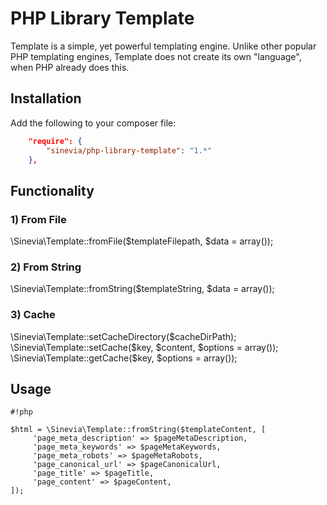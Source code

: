 # PHP Library Template

Template is a simple, yet powerful templating engine. Unlike other popular PHP templating engines, Template does not create its own "language", when PHP already does this.

## Installation ##

Add the following to your composer file:

```json
    "require": {
        "sinevia/php-library-template": "1.*"
    },
```

## Functionality ##

### 1) From File ###
\Sinevia\Template::fromFile($templateFilepath, $data = array());

### 2) From String ###
\Sinevia\Template::fromString($templateString, $data = array());

### 3) Cache ###
\Sinevia\Template::setCacheDirectory($cacheDirPath);
\Sinevia\Template::setCache($key, $content, $options = array());
\Sinevia\Template::getCache($key, $options = array());

## Usage ##

```
#!php

$html = \Sinevia\Template::fromString($templateContent, [
     'page_meta_description' => $pageMetaDescription,
     'page_meta_keywords' => $pageMetaKeywords,
     'page_meta_robots' => $pageMetaRobots,
     'page_canonical_url' => $pageCanonicalUrl,
     'page_title' => $pageTitle,
     'page_content' => $pageContent,
]);
```
